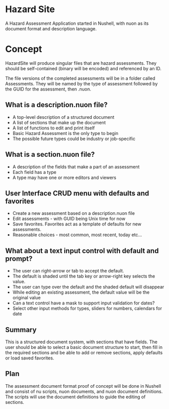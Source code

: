 # Hazard Site
A Hazard Assessment Application started in Nushell, with nuon as
its document format and description language.

# Concept
HazardSite will produce singular files that are hazard assessments.
They should be self-contained (binary will be encoded) and referenced by an ID.

The file versions of the completed assessments will be in a folder called
Assessments. They will be named by the type of assessment followed by the GUID
for the assessment, then .nuon.

## What is a description.nuon file?
- A top-level description of a structured document
- A list of sections that make up the document
- A list of functions to edit and print itself
- Basic Hazard Assessment is the only type to begin
- The possible future types could be industry or job-specific

## What is a section.nuon file?

- A description of the fields that make a part of an assessment
- Each field has a type
- A type may have one or more editors and viewers

## User Interface CRUD menu with defaults and favorites

- Create a new assessment based on a description.nuon file
- Edit assessments - with GUID being Unix time for now
- Save favorites. Favorites act as a template of defaults for new assessments.
- Reasonable choices - most common, most recent, today etc...

## What about a text input control with default and prompt?

- The user can right-arrow or tab to accept the default.
- The default is shaded until the tab key or arrow-right key selects the value.
- The user can type over the default and the shaded default will disappear
- While editing an existing assessment, the default value will be the 
  original value
- Can a text control have a mask to support input validation for dates?
- Select other input methods for types, sliders for numbers, calendars for date

## Summary

This is a structured document system, with sections that have fields.
The user should be able to select a basic document structure to start, then
fill in the required sections and be able to add or remove sections, 
apply defaults or load saved favorites.

## Plan

The assessment document format proof of concept will be done in Nushell and
consist of nu scripts, nuon documents, and nuon document definitions. The
scripts will use the document definitions to guide the editing of sections.


